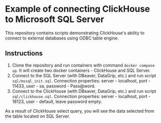 # Example of connecting ClickHouse to Microsoft SQL Server

This repository contains scripts demonstrating ClickHouse's ability to connect to external databases using ODBC table engine.

## Instructions

1. Clone the repository and run containers with command `docker compose up`. It will create two docker containers - ClickHouse and SQL Server.
1. Connect to the SQL Server (with DBeaver, DataGrip, etc.) and run script `sql/mssql_init.sql`. Connection properties: server - localhost, port - 11433, user - sa, password - Pass@word.
1. Connect to the ClickHouse (with DBeaver, DataGrip, etc.) and run script `sql/clickhouse.sql`. Connection properties: server - localhost, port - 18123, user - default, leave password empty.

As a result of ClickHouse select query, you will see the data selected from the table located on SQL Server.